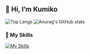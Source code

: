 ## 👋 Hi, I’m Kumiko

<!---
Kumi-H/Kumi-H is a ✨ special ✨ repository because its `README.md` (this file) appears on your GitHub profile.
You can click the Preview link to take a look at your changes.
![github-readme-stats](https://k-repository-b3ka.vercel.app/api/?username=Kumi-H&theme=panda&show_icons=true)
![github-readme-stats](https://k-repository-b3ka.vercel.app/api/top-langs/?username=Kumi-H&theme=panda)
--->

![Top Langs](https://github-readme-stats.vercel.app/api/top-langs/?username=Kumi-H&theme=panda&layout=compact)
![Anurag's GitHub stats](https://github-readme-stats.vercel.app/api?username=Kumi-H&theme=panda&show_icons=true)



### 🌱 My Skills
[![My Skills](https://skillicons.dev/icons?i=js,ts,py,go,vue,html,css,nextjs,react,nuxtjs,tailwind,vuetify,bootstrap,express,fastapi,flask,prisma,postgres,firebase,aws,vscode,docker,git,nodejs,nginx,linux&theme=light&perline=10)](https://skillicons.dev)

